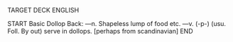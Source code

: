 TARGET DECK
ENGLISH

START
Basic
Dollop
Back: —n. Shapeless lump of food etc. —v. (-p-) (usu. Foll. By out) serve in dollops. [perhaps from scandinavian]
END
